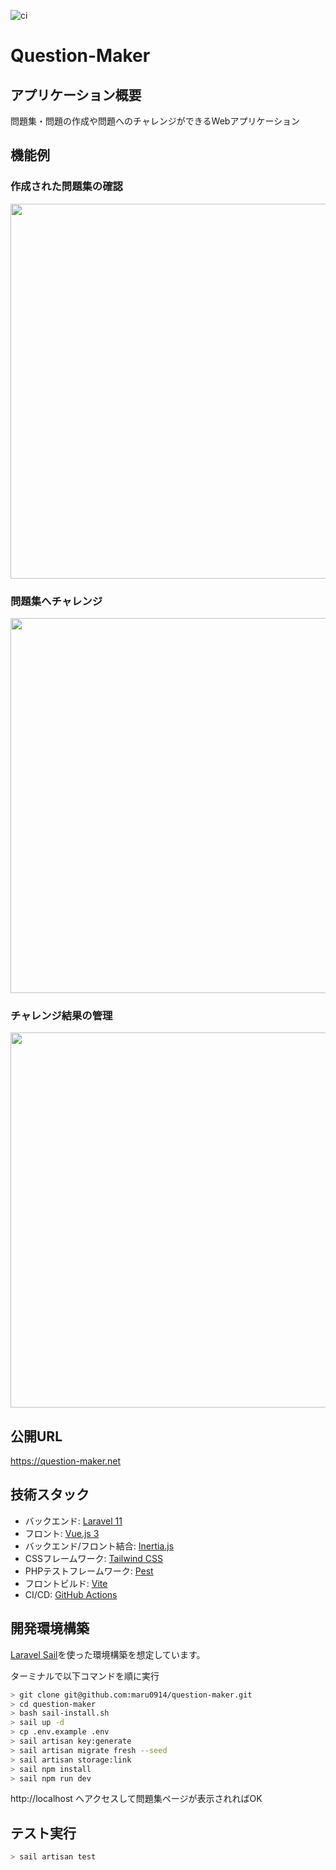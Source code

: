 ![ci](https://github.com/maru0914/question-maker/actions/workflows/laravel.yml/badge.svg)

# Question-Maker 

## アプリケーション概要

問題集・問題の作成や問題へのチャレンジができるWebアプリケーション

## 機能例

### 作成された問題集の確認

<img src="https://github.com/maru0914/question-maker/assets/56859729/b0017bb3-0a81-480d-a041-59823c154678" width=600px>


### 問題集へチャレンジ

<img src="https://github.com/maru0914/question-maker/assets/56859729/0b57b587-db5a-450c-bb68-bcfa6fe6d0e1" width=600px>


### チャレンジ結果の管理

<img src="https://github.com/maru0914/question-maker/assets/56859729/3197cde8-0fe3-4702-9daf-e6c0d36126ee" width=600px>


## 公開URL
https://question-maker.net

## 技術スタック

- バックエンド: [Laravel 11](https://laravel.com/docs/11.x)
- フロント: [Vue.js 3](https://vuejs.org/guide/introduction)
- バックエンド/フロント結合: [Inertia.js](https://inertiajs.com/)
- CSSフレームワーク: [Tailwind CSS](https://tailwindcss.com/)
- PHPテストフレームワーク: [Pest](https://pestphp.com/)
- フロントビルド: [Vite](https://ja.vitejs.dev/)
- CI/CD: [GitHub Actions](https://docs.github.com/ja/actions)


## 開発環境構築

[Laravel Sail](https://laravel.com/docs/11.x/sail#main-content)を使った環境構築を想定しています。

ターミナルで以下コマンドを順に実行

```bash
> git clone git@github.com:maru0914/question-maker.git
> cd question-maker
> bash sail-install.sh
> sail up -d
> cp .env.example .env
> sail artisan key:generate
> sail artisan migrate fresh --seed
> sail artisan storage:link 
> sail npm install
> sail npm run dev 
```

http://localhost へアクセスして問題集ページが表示されればOK

## テスト実行

```bash
> sail artisan test
```
